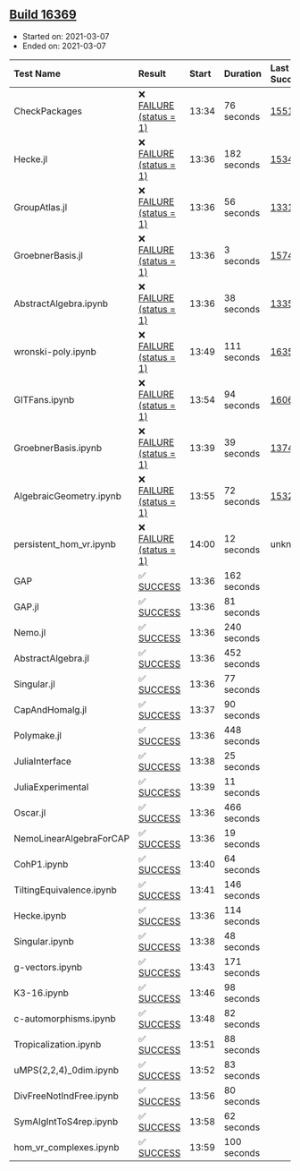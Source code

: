 ## [Build 16369](https://oscarci.mathematik.uni-kl.de/job/oscar/16369/)

* Started on: 2021-03-07
* Ended on: 2021-03-07

| Test Name    | Result | Start | Duration | Last Success | First Failure |
|:-------------|:-------|:------|:---------|:-------------|:--------------|
| CheckPackages | ❌ [FAILURE (status = 1)](https://oscarci.mathematik.uni-kl.de/job/oscar/16369/artifact/logs/build-16369/CheckPackages.log) | 13:34 | 76 seconds | [15514](https://oscarci.mathematik.uni-kl.de/job/oscar/15514/) | [15515](https://oscarci.mathematik.uni-kl.de/job/oscar/15515/) |
| Hecke.jl | ❌ [FAILURE (status = 1)](https://oscarci.mathematik.uni-kl.de/job/oscar/16369/artifact/logs/build-16369/Hecke.jl.log) | 13:36 | 182 seconds | [15344](https://oscarci.mathematik.uni-kl.de/job/oscar/15344/) | [15348](https://oscarci.mathematik.uni-kl.de/job/oscar/15348/) |
| GroupAtlas.jl | ❌ [FAILURE (status = 1)](https://oscarci.mathematik.uni-kl.de/job/oscar/16369/artifact/logs/build-16369/GroupAtlas.jl.log) | 13:36 | 56 seconds | [13311](https://oscarci.mathematik.uni-kl.de/job/oscar/13311/) | [13312](https://oscarci.mathematik.uni-kl.de/job/oscar/13312/) |
| GroebnerBasis.jl | ❌ [FAILURE (status = 1)](https://oscarci.mathematik.uni-kl.de/job/oscar/16369/artifact/logs/build-16369/GroebnerBasis.jl.log) | 13:36 | 3 seconds | [15745](https://oscarci.mathematik.uni-kl.de/job/oscar/15745/) | [15746](https://oscarci.mathematik.uni-kl.de/job/oscar/15746/) |
| AbstractAlgebra.ipynb | ❌ [FAILURE (status = 1)](https://oscarci.mathematik.uni-kl.de/job/oscar/16369/artifact/logs/build-16369/AbstractAlgebra.ipynb.log) | 13:36 | 38 seconds | [13355](https://oscarci.mathematik.uni-kl.de/job/oscar/13355/) | [13356](https://oscarci.mathematik.uni-kl.de/job/oscar/13356/) |
| wronski-poly.ipynb | ❌ [FAILURE (status = 1)](https://oscarci.mathematik.uni-kl.de/job/oscar/16369/artifact/logs/build-16369/wronski-poly.ipynb.log) | 13:49 | 111 seconds | [16359](https://oscarci.mathematik.uni-kl.de/job/oscar/16359/) | [16360](https://oscarci.mathematik.uni-kl.de/job/oscar/16360/) |
| GITFans.ipynb | ❌ [FAILURE (status = 1)](https://oscarci.mathematik.uni-kl.de/job/oscar/16369/artifact/logs/build-16369/GITFans.ipynb.log) | 13:54 | 94 seconds | [16068](https://oscarci.mathematik.uni-kl.de/job/oscar/16068/) | [16069](https://oscarci.mathematik.uni-kl.de/job/oscar/16069/) |
| GroebnerBasis.ipynb | ❌ [FAILURE (status = 1)](https://oscarci.mathematik.uni-kl.de/job/oscar/16369/artifact/logs/build-16369/GroebnerBasis.ipynb.log) | 13:39 | 39 seconds | [13748](https://oscarci.mathematik.uni-kl.de/job/oscar/13748/) | [13749](https://oscarci.mathematik.uni-kl.de/job/oscar/13749/) |
| AlgebraicGeometry.ipynb | ❌ [FAILURE (status = 1)](https://oscarci.mathematik.uni-kl.de/job/oscar/16369/artifact/logs/build-16369/AlgebraicGeometry.ipynb.log) | 13:55 | 72 seconds | [15322](https://oscarci.mathematik.uni-kl.de/job/oscar/15322/) | [15323](https://oscarci.mathematik.uni-kl.de/job/oscar/15323/) |
| persistent_hom_vr.ipynb | ❌ [FAILURE (status = 1)](https://oscarci.mathematik.uni-kl.de/job/oscar/16369/artifact/logs/build-16369/persistent_hom_vr.ipynb.log) | 14:00 | 12 seconds | unknown | unknown |
| GAP | ✅ [SUCCESS](https://oscarci.mathematik.uni-kl.de/job/oscar/16369/artifact/logs/build-16369/GAP.log) | 13:36 | 162 seconds |  |  |
| GAP.jl | ✅ [SUCCESS](https://oscarci.mathematik.uni-kl.de/job/oscar/16369/artifact/logs/build-16369/GAP.jl.log) | 13:36 | 81 seconds |  |  |
| Nemo.jl | ✅ [SUCCESS](https://oscarci.mathematik.uni-kl.de/job/oscar/16369/artifact/logs/build-16369/Nemo.jl.log) | 13:36 | 240 seconds |  |  |
| AbstractAlgebra.jl | ✅ [SUCCESS](https://oscarci.mathematik.uni-kl.de/job/oscar/16369/artifact/logs/build-16369/AbstractAlgebra.jl.log) | 13:36 | 452 seconds |  |  |
| Singular.jl | ✅ [SUCCESS](https://oscarci.mathematik.uni-kl.de/job/oscar/16369/artifact/logs/build-16369/Singular.jl.log) | 13:36 | 77 seconds |  |  |
| CapAndHomalg.jl | ✅ [SUCCESS](https://oscarci.mathematik.uni-kl.de/job/oscar/16369/artifact/logs/build-16369/CapAndHomalg.jl.log) | 13:37 | 90 seconds |  |  |
| Polymake.jl | ✅ [SUCCESS](https://oscarci.mathematik.uni-kl.de/job/oscar/16369/artifact/logs/build-16369/Polymake.jl.log) | 13:36 | 448 seconds |  |  |
| JuliaInterface | ✅ [SUCCESS](https://oscarci.mathematik.uni-kl.de/job/oscar/16369/artifact/logs/build-16369/JuliaInterface.log) | 13:38 | 25 seconds |  |  |
| JuliaExperimental | ✅ [SUCCESS](https://oscarci.mathematik.uni-kl.de/job/oscar/16369/artifact/logs/build-16369/JuliaExperimental.log) | 13:39 | 11 seconds |  |  |
| Oscar.jl | ✅ [SUCCESS](https://oscarci.mathematik.uni-kl.de/job/oscar/16369/artifact/logs/build-16369/Oscar.jl.log) | 13:36 | 466 seconds |  |  |
| NemoLinearAlgebraForCAP | ✅ [SUCCESS](https://oscarci.mathematik.uni-kl.de/job/oscar/16369/artifact/logs/build-16369/NemoLinearAlgebraForCAP.log) | 13:36 | 19 seconds |  |  |
| CohP1.ipynb | ✅ [SUCCESS](https://oscarci.mathematik.uni-kl.de/job/oscar/16369/artifact/logs/build-16369/CohP1.ipynb.log) | 13:40 | 64 seconds |  |  |
| TiltingEquivalence.ipynb | ✅ [SUCCESS](https://oscarci.mathematik.uni-kl.de/job/oscar/16369/artifact/logs/build-16369/TiltingEquivalence.ipynb.log) | 13:41 | 146 seconds |  |  |
| Hecke.ipynb | ✅ [SUCCESS](https://oscarci.mathematik.uni-kl.de/job/oscar/16369/artifact/logs/build-16369/Hecke.ipynb.log) | 13:36 | 114 seconds |  |  |
| Singular.ipynb | ✅ [SUCCESS](https://oscarci.mathematik.uni-kl.de/job/oscar/16369/artifact/logs/build-16369/Singular.ipynb.log) | 13:38 | 48 seconds |  |  |
| g-vectors.ipynb | ✅ [SUCCESS](https://oscarci.mathematik.uni-kl.de/job/oscar/16369/artifact/logs/build-16369/g-vectors.ipynb.log) | 13:43 | 171 seconds |  |  |
| K3-16.ipynb | ✅ [SUCCESS](https://oscarci.mathematik.uni-kl.de/job/oscar/16369/artifact/logs/build-16369/K3-16.ipynb.log) | 13:46 | 98 seconds |  |  |
| c-automorphisms.ipynb | ✅ [SUCCESS](https://oscarci.mathematik.uni-kl.de/job/oscar/16369/artifact/logs/build-16369/c-automorphisms.ipynb.log) | 13:48 | 82 seconds |  |  |
| Tropicalization.ipynb | ✅ [SUCCESS](https://oscarci.mathematik.uni-kl.de/job/oscar/16369/artifact/logs/build-16369/Tropicalization.ipynb.log) | 13:51 | 88 seconds |  |  |
| uMPS(2,2,4)_0dim.ipynb | ✅ [SUCCESS](https://oscarci.mathematik.uni-kl.de/job/oscar/16369/artifact/logs/build-16369/uMPS-2-2-4-_0dim.ipynb.log) | 13:52 | 83 seconds |  |  |
| DivFreeNotIndFree.ipynb | ✅ [SUCCESS](https://oscarci.mathematik.uni-kl.de/job/oscar/16369/artifact/logs/build-16369/DivFreeNotIndFree.ipynb.log) | 13:56 | 80 seconds |  |  |
| SymAlgIntToS4rep.ipynb | ✅ [SUCCESS](https://oscarci.mathematik.uni-kl.de/job/oscar/16369/artifact/logs/build-16369/SymAlgIntToS4rep.ipynb.log) | 13:58 | 62 seconds |  |  |
| hom_vr_complexes.ipynb | ✅ [SUCCESS](https://oscarci.mathematik.uni-kl.de/job/oscar/16369/artifact/logs/build-16369/hom_vr_complexes.ipynb.log) | 13:59 | 100 seconds |  |  |
